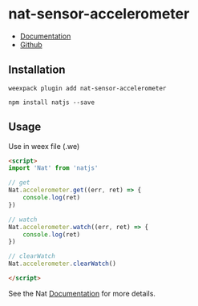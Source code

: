 # nat-sensor-accelerometer

- [Documentation](http://natjs.com/#/#accelerometer)
- [Github](https://github.com/natjs/weex-nat-sensor-accelerometer)

## Installation
```
weexpack plugin add nat-sensor-accelerometer
```

```
npm install natjs --save
```

## Usage

Use in weex file (.we)

```html
<script>
import 'Nat' from 'natjs'

// get
Nat.accelerometer.get((err, ret) => {
    console.log(ret)
})

// watch
Nat.accelerometer.watch((err, ret) => {
    console.log(ret)
})

// clearWatch
Nat.accelerometer.clearWatch()

</script>
```

See the Nat [Documentation](http://natjs.com/) for more details.
